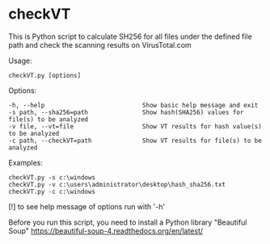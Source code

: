 # checkVT
This is Python script to calculate SH256 for all files under the defined file path and check the scanning results on VirusTotal.com

Usage: 

    checkVT.py [options]

Options:

    -h, --help                           Show basic help message and exit
    -s path, --sha256=path               Show hash(SHA256) values for file(s) to be analyzed
    -v file, --vt=file                   Show VT results for hash value(s) to be analyzed
    -c path, --checkVT=path              Show VT results for file(s) to be analyzed

Examples:

    checkVT.py -s c:\windows
    checkVT.py -v c:\users\administrator\desktop\hash_sha256.txt
    checkVT.py -c c:\windows

[!] to see help message of options run with '-h'

Before you run this script, you need to install a Python library "Beautiful Soup"
https://beautiful-soup-4.readthedocs.org/en/latest/
